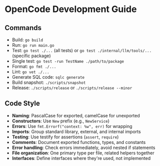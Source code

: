 # OpenCode Development Guide

## Commands
- Build: `go build`
- Run: `go run main.go`
- Test: `go test ./...` (all tests) or `go test ./internal/llm/tools/...` (specific package)
- Single test: `go test -run TestName ./path/to/package`
- Format: `go fmt ./...`
- Lint: `go vet ./...`
- Generate SQL code: `sqlc generate`
- Build snapshot: `./scripts/snapshot`
- Release: `./scripts/release` or `./scripts/release --minor`

## Code Style
- **Naming**: PascalCase for exported, camelCase for unexported
- **Constructors**: Use `New` prefix (e.g., `NewService`)
- **Errors**: Use `fmt.Errorf("context: %w", err)` for wrapping
- **Imports**: Group standard library, external, and internal imports
- **Testing**: Use testify for assertions (`assert`, `require`)
- **Comments**: Document exported functions, types, and constants
- **Error handling**: Check errors immediately, avoid nested if statements
- **File organization**: One primary type per file, related helpers together
- **Interfaces**: Define interfaces where they're used, not implemented